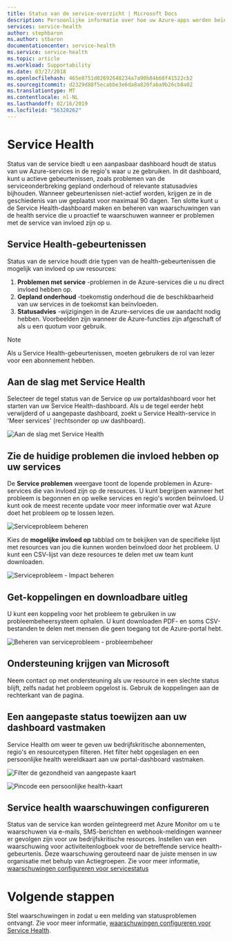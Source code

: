 ```yaml
---
title: Status van de service-overzicht | Microsoft Docs
description: Persoonlijke informatie over hoe uw Azure-apps worden beïnvloed door problemen met de huidige en toekomstige Azure-service en onderhoud.
services: service-health
author: stephbaron
ms.author: stbaron
documentationcenter: service-health
ms.service: service-health
ms.topic: article
ms.workload: Supportability
ms.date: 03/27/2018
ms.openlocfilehash: 465e8751d02692648234a7a90b84b68f41522cb2
ms.sourcegitcommit: d2329d88f5ecabbe3e6da8a820faba9b26cb8a02
ms.translationtype: MT
ms.contentlocale: nl-NL
ms.lasthandoff: 02/16/2019
ms.locfileid: "56328262"
---
```

# <a name="service-health"></a>Service Health
Status van de service biedt u een aanpasbaar dashboard houdt de status van uw Azure-services in de regio's waar u ze gebruiken. In dit dashboard, kunt u actieve gebeurtenissen, zoals problemen van de serviceonderbreking gepland onderhoud of relevante statusadvies bijhouden. Wanneer gebeurtenissen niet-actief worden, krijgen ze in de geschiedenis van uw geplaatst voor maximaal 90 dagen. Ten slotte kunt u de Service Health-dashboard maken en beheren van waarschuwingen van de health service die u proactief te waarschuwen wanneer er problemen met de service van invloed zijn op u.

## <a name="service-health-events"></a>Service Health-gebeurtenissen
Status van de service houdt drie typen van de health-gebeurtenissen die mogelijk van invloed op uw resources:
1. **Problemen met service** -problemen in de Azure-services die u nu direct invloed hebben op. 
2. **Gepland onderhoud** -toekomstig onderhoud die de beschikbaarheid van uw services in de toekomst kan beïnvloeden.  
3. **Statusadvies** -wijzigingen in de Azure-services die uw aandacht nodig hebben. Voorbeelden zijn wanneer de Azure-functies zijn afgeschaft of als u een quotum voor gebruik.

> [!NOTE]
> Als u Service Health-gebeurtenissen, moeten gebruikers de rol van lezer voor een abonnement hebben.

## <a name="get-started-with-service-health"></a>Aan de slag met Service Health
Selecteer de tegel status van de Service op uw portaldashboard voor het starten van uw Service Health-dashboard. Als u de tegel eerder hebt verwijderd of u aangepaste dashboard, zoekt u Service Health-service in 'Meer services' (rechtsonder op uw dashboard).

![Aan de slag met Service Health](./media/service-health-overview/azure-service-health-overview-1.png)

## <a name="see-current-issues-which-impact-your-services"></a>Zie de huidige problemen die invloed hebben op uw services
De **Service problemen** weergave toont de lopende problemen in Azure-services die van invloed zijn op de resources. U kunt begrijpen wanneer het probleem is begonnen en op welke services en regio's worden beïnvloed. U kunt ook de meest recente update voor meer informatie over wat Azure doet het probleem op te lossen lezen. 

![Serviceprobleem beheren](./media/service-health-overview/azure-service-health-overview-2.png)

Kies de **mogelijke invloed op** tabblad om te bekijken van de specifieke lijst met resources van jou die kunnen worden beïnvloed door het probleem. U kunt een CSV-lijst van deze resources te delen met uw team kunt downloaden.

![Serviceprobleem - Impact beheren](./media/service-health-overview/azure-service-health-overview-4.png)

## <a name="get-links-and-downloadable-explanations"></a>Get-koppelingen en downloadbare uitleg 
U kunt een koppeling voor het probleem te gebruiken in uw probleembeheersysteem ophalen. U kunt downloaden PDF- en soms CSV-bestanden te delen met mensen die geen toegang tot de Azure-portal hebt.   

![Beheren van serviceprobleem - probleembeheer](./media/service-health-overview/azure-service-health-overview-3.png)

## <a name="get-support-from-microsoft"></a>Ondersteuning krijgen van Microsoft
Neem contact op met ondersteuning als uw resource in een slechte status blijft, zelfs nadat het probleem opgelost is.  Gebruik de koppelingen aan de rechterkant van de pagina.  

## <a name="pin-a-personalized-health-map-to-your-dashboard"></a>Een aangepaste status toewijzen aan uw dashboard vastmaken
Service Health om weer te geven uw bedrijfskritische abonnementen, regio's en resourcetypen filteren. Het filter hebt opgeslagen en een persoonlijke health wereldkaart aan uw portal-dashboard vastmaken. 

![Filter de gezondheid van aangepaste kaart](./media/service-health-overview/azure-service-health-overview-6a.png)

![Pincode een persoonlijke health-kaart](./media/service-health-overview/azure-service-health-overview-6b.png)

## <a name="configure-service-health-alerts"></a>Service health waarschuwingen configureren
Status van de service kan worden geïntegreerd met Azure Monitor om u te waarschuwen via e-mails, SMS-berichten en webhook-meldingen wanneer er gevolgen zijn voor uw bedrijfskritische resources. Instellen van een waarschuwing voor activiteitenlogboek voor de betreffende service health-gebeurtenis. Deze waarschuwing gerouteerd naar de juiste mensen in uw organisatie met behulp van Actiegroepen. Zie voor meer informatie, [waarschuwingen configureren voor servicestatus](../azure-monitor/platform/alerts-activity-log-service-notifications.md)

# <a name="next-steps"></a>Volgende stappen
Stel waarschuwingen in zodat u een melding van statusproblemen ontvangt. Zie voor meer informatie, [waarschuwingen configureren voor Service Health](../azure-monitor/platform/alerts-activity-log-service-notifications.md). 
